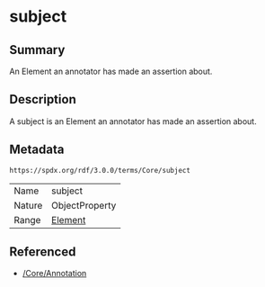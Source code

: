 <!-- Automatically generated by spec-parser v2.3.0 on 2024-07-29T18:25:30.305944+00:00 -->
<!-- SPDX-License-Identifier: Community-Spec-1.0 -->

# subject

## Summary

An Element an annotator has made an assertion about.


## Description

A subject is an Element an annotator has made an assertion about.


## Metadata

`https://spdx.org/rdf/3.0.0/terms/Core/subject`


| | |
|---|---|
| Name | subject |
| Nature | ObjectProperty |
| Range | [Element](../Classes/Element.md) |




## Referenced

- [/Core/Annotation](../../Core/Classes/Annotation.md)

